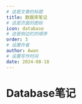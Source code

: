 ```yaml
---
# 这是文章的标题
title: 数据库笔记
# 这是页面的图标
icon: database
# 这是侧边栏的顺序
order: 3
# 设置作者
author: Awan
# 设置写作时间
date: 2024-08-18
---
```

# Database笔记
